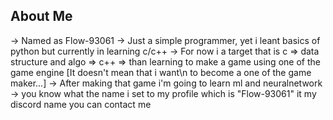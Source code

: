 ## About Me

-> Named as Flow-93061
-> Just a simple programmer, yet i leant basics of python but currently in learning c/c++ 
-> For now i a target that is c => data structure and algo => c++ => than learning to make a game using one of the game engine [It doesn't mean that i want\n to become a one of the game maker...]
-> After making that game i'm going to learn ml and neuralnetwork
-> you know what the name i set to my profile which is "Flow-93061" it my discord name you can contact me

<!---
Flow-93061/Flow-93061 is a ✨ special ✨ repository because its `README.md` (this file) appears on your GitHub profile.
You can click the Preview link to take a look at your changes.
--->
